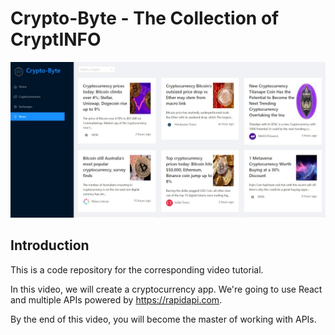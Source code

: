 # Crypto-Byte - The Collection of CryptINFO

![Cryptoverse](https://github.com/pranavrushi/Crypto-Byte/blob/main/cb4.jpg)

## Introduction
This is a code repository for the corresponding video tutorial. 

In this video, we will create a cryptocurrency app. We're going to use React and multiple APIs powered by https://rapidapi.com.

By the end of this video, you will become the master of working with APIs.
